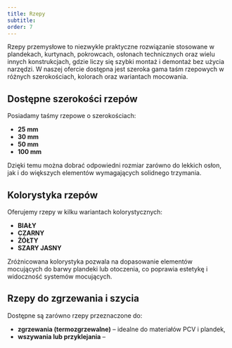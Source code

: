 ```yaml
---
title: Rzepy
subtitle: 
order: 7
---
```

Rzepy przemysłowe to niezwykle praktyczne rozwiązanie stosowane w plandekach, kurtynach, pokrowcach, osłonach technicznych oraz wielu innych konstrukcjach, gdzie liczy się szybki montaż i demontaż bez użycia narzędzi. W naszej ofercie dostępna jest szeroka gama taśm rzepowych w różnych szerokościach, kolorach oraz wariantach mocowania.

## Dostępne szerokości rzepów

Posiadamy taśmy rzepowe o szerokościach:
- **25 mm**  
- **30 mm**  
- **50 mm**  
- **100 mm**

Dzięki temu można dobrać odpowiedni rozmiar zarówno do lekkich osłon, jak i do większych elementów wymagających solidnego trzymania.

## Kolorystyka rzepów

Oferujemy rzepy w kilku wariantach kolorystycznych:
- **BIAŁY**  
- **CZARNY**  
- **ŻÓŁTY**  
- **SZARY JASNY**

Zróżnicowana kolorystyka pozwala na dopasowanie elementów mocujących do barwy plandeki lub otoczenia, co poprawia estetykę i widoczność systemów mocujących.

## Rzepy do zgrzewania i szycia

Dostępne są zarówno rzepy przeznaczone do:
- **zgrzewania (termozgrzewalne)** – idealne do materiałów PCV i plandek,  
- **wszywania lub przyklejania** –